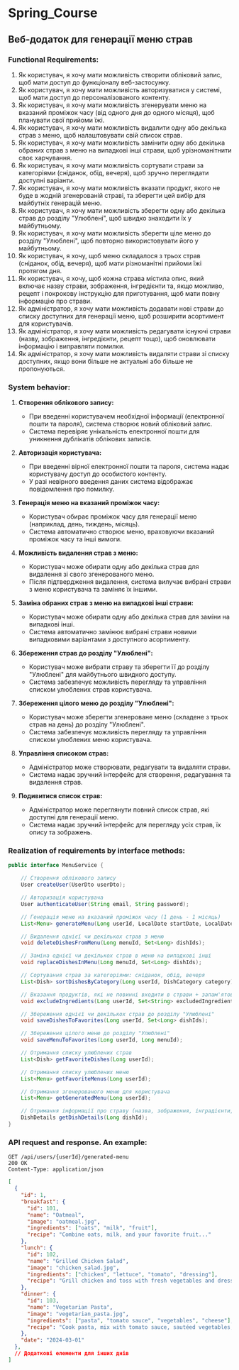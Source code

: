 # Spring_Course
## Веб-додаток для генерації меню страв
### Functional Requirements:
1. Як користувач, я хочу мати можливість створити обліковий запис, щоб мати доступ до функціоналу веб-застосунку.
2. Як користувач, я хочу мати можливість авторизуватися у системі, щоб мати доступ до персоналізованого контенту.
3. Як користувач, я хочу мати можливість згенерувати меню на вказаний проміжок часу (від одного дня до одного місяця), щоб планувати свої прийоми їжі.
4. Як користувач, я хочу мати можливість видалити одну або декілька страв з меню, щоб налаштовувати свій список страв.
5. Як користувач, я хочу мати можливість замінити одну або декілька обраних страв з меню на випадкові інші страви, щоб урізноманітнити своє харчування.
6. Як користувач, я хочу мати можливість сортувати страви за категоріями (сніданок, обід, вечеря), щоб зручно переглядати доступні варіанти.
7. Як користувач, я хочу мати можливість вказати продукт, якого не буде в жодній згенерованій страві, та зберегти цей вибір для майбутніх генерацій меню.
8. Як користувач, я хочу мати можливість зберегти одну або декілька страв до розділу "Улюблені", щоб швидко знаходити їх у майбутньому.
9. Як користувач, я хочу мати можливість зберегти ціле меню до розділу "Улюблені", щоб повторно використовувати його у майбутньому.
10. Як користувач, я хочу, щоб меню складалося з трьох страв (сніданок, обід, вечеря), щоб мати різноманітні прийоми їжі протягом дня.
11. Як користувач, я хочу, щоб кожна страва містила опис, який включає назву страви, зображення, інгредієнти та, якщо можливо, рецепт і покрокову інструкцію для приготування, щоб мати повну інформацію про страви.
12. Як адміністратор, я хочу мати можливість додавати нові страви до списку доступних для генерації меню, щоб розширити асортимент для користувачів.
13. Як адміністратор, я хочу мати можливість редагувати існуючі страви (назву, зображення, інгредієнти, рецепт тощо), щоб оновлювати інформацію і виправляти помилки.
14. Як адміністратор, я хочу мати можливість видаляти страви зі списку доступних, якщо вони більше не актуальні або більше не пропонуються.

### System behavior:
1. **Створення облікового запису:**
   - При введенні користувачем необхідної інформації (електронної пошти та пароля), система створює новий обліковий запис.
   - Система перевіряє унікальність електронної пошти для уникнення дублікатів облікових записів.

2. **Авторизація користувача:**
   - При введенні вірної електронної пошти та пароля, система надає користувачу доступ до особистого контенту.
   - У разі невірного введення даних система відображає повідомлення про помилку.

3. **Генерація меню на вказаний проміжок часу:**
   - Користувач обирає проміжок часу для генерації меню (наприклад, день, тиждень, місяць).
   - Система автоматично створює меню, враховуючи вказаний проміжок часу та інші вимоги.
  
4. **Можливість видалення страв з меню:**
   - Користувач може обирати одну або декілька страв для видалення зі свого згенерованого меню.
   - Після підтвердження видалення, система вилучає вибрані страви з меню користувача та заміняє їх іншими.

5. **Заміна обраних страв з меню на випадкові інші страви:**
   - Користувач може обирати одну або декілька страв для заміни на випадкові інші.
   - Система автоматично замінює вибрані страви новими випадковими варіантами з доступного асортименту.

6. **Збереження страв до розділу "Улюблені":**
   - Користувач може вибрати страву та зберегти її до розділу "Улюблені" для майбутнього швидкого доступу.
   - Система забезпечує можливість перегляду та управління списком улюблених страв користувача.

7. **Збереження цілого меню до розділу "Улюблені":**
   - Користувач може зберегти згенероване меню (складене з трьох страв на день) до розділу "Улюблені".
   - Система забезпечує можливість перегляду та управління списком улюблених меню користувача.

8. **Управління списоком страв:**
   - Адміністратор може створювати, редагувати та видаляти страви.
   - Система надає зручний інтерфейс для створення, редагування та видалення страв.

9. **Подивитися список страв:**
   - Адміністратор може переглянути повний список страв, які доступні для генерації меню.
   - Система надає зручний інтерфейс для перегляду усіх страв, їх опису та зображень.
   
### Realization of requirements by interface methods:
```java
public interface MenuService {

    // Створення облікового запису
    User createUser(UserDto userDto);

    // Авторизація користувача
    User authenticateUser(String email, String password);

    // Генерація меню на вказаний проміжок часу (1 день - 1 місяць)
    List<Menu> generateMenu(Long userId, LocalDate startDate, LocalDate endDate);

    // Видалення однієї чи декількох страв з меню
    void deleteDishesFromMenu(Long menuId, Set<Long> dishIds);

    // Заміна однієї чи декількох страв в меню на випадкові інші
    void replaceDishesInMenu(Long menuId, Set<Long> dishIds);

    // Сортування страв за категоріями: сніданок, обід, вечеря
    List<Dish> sortDishesByCategory(Long userId, DishCategory category);

    // Вказання продуктів, які не повинні входити в страви + запам'ятовування вибору
    void excludeIngredients(Long userId, Set<String> excludedIngredients);

    // Збереження однієї чи декількох страв до розділу "Улюблені"
    void saveDishesToFavorites(Long userId, Set<Long> dishIds);

    // Збереження цілого меню до розділу "Улюблені"
    void saveMenuToFavorites(Long userId, Long menuId);

    // Отримання списку улюблених страв
    List<Dish> getFavoriteDishes(Long userId);

    // Отримання списку улюблених меню
    List<Menu> getFavoriteMenus(Long userId);

    // Отримання згенерованого меню для користувача
    List<Menu> getGeneratedMenu(Long userId);

    // Отримання інформації про страву (назва, зображення, інградієнти, рецепт, інструкція)
    DishDetails getDishDetails(Long dishId);
}
```

### API request and response. An example:
```
GET /api/users/{userId}/generated-menu
200 OK
Content-Type: application/json
```
```json
[
  {
    "id": 1,
    "breakfast": {
      "id": 101,
      "name": "Oatmeal",
      "image": "oatmeal.jpg",
      "ingredients": ["oats", "milk", "fruit"],
      "recipe": "Combine oats, milk, and your favorite fruit..."
    },
    "lunch": {
      "id": 102,
      "name": "Grilled Chicken Salad",
      "image": "chicken_salad.jpg",
      "ingredients": ["chicken", "lettuce", "tomato", "dressing"],
      "recipe": "Grill chicken and toss with fresh vegetables and dressing."
    },
    "dinner": {
      "id": 103,
      "name": "Vegetarian Pasta",
      "image": "vegetarian_pasta.jpg",
      "ingredients": ["pasta", "tomato sauce", "vegetables", "cheese"],
      "recipe": "Cook pasta, mix with tomato sauce, sautéed vegetables, and top with cheese."
    },
    "date": "2024-03-01"
  },
  // Додаткові елементи для інших днів
]
```
